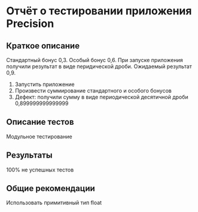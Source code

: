 # Отчёт о тестировании приложения Precision

## Краткое описание

Стандартный бонус 0,3. Особый бонус 0,6. При запуске приложения получили результат в виде перидической дроби. Ожидаемый результат 0,9.
1. Запустить приложение
2. Произвести суммирование стандартного и особого бонусов
3. Дефект: получили сумму в виде периодической десятичной дроби 0,899999999999999

## Описание тестов

Модульное тестирование

## Результаты

100% не успешных тестов


## Общие рекомендации

Использовать примитивный тип float